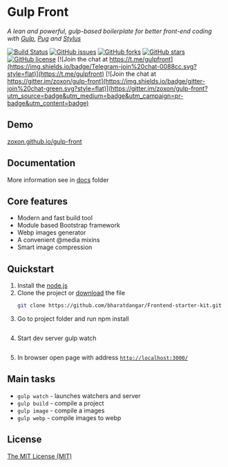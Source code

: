 # Gulp Front

_A lean and powerful, gulp-based boilerplate for better front-end coding with [Gulp](http://gulpjs.com/), [Pug](https://pugjs.org/) and [Stylus](http://stylus-lang.com/)_

[![Build Status](https://travis-ci.org/zoxon/gulp-front.svg?branch=master)](https://travis-ci.org/zoxon/gulp-front/builds)
[![GitHub issues](https://img.shields.io/github/issues/zoxon/gulp-front.svg?style=flat)](https://github.com/zoxon/gulp-front/issues)
[![GitHub forks](https://img.shields.io/github/forks/zoxon/gulp-front.svg?style=flat)](https://github.com/zoxon/gulp-front/network)
[![GitHub stars](https://img.shields.io/github/stars/zoxon/gulp-front.svg?style=flat)](https://github.com/zoxon/gulp-front/stargazers)
[![GitHub license](https://img.shields.io/badge/license-MIT-blue.svg?style=flat)](https://github.com/zoxon/gulp-front/blob/master/LICENSE)
[![Join the chat at https://t.me/gulpfront](https://img.shields.io/badge/Telegram-join%20chat-0088cc.svg?style=flat)](https://t.me/gulpfront)
[![Join the chat at https://gitter.im/zoxon/gulp-front](https://img.shields.io/badge/gitter-join%20chat-green.svg?style=flat)](https://gitter.im/zoxon/gulp-front?utm_source=badge&utm_medium=badge&utm_campaign=pr-badge&utm_content=badge)

## Demo

[zoxon.github.io/gulp-front](http://zoxon.github.io/gulp-front/)

## Documentation

More information see in [docs](docs/README.md) folder

## Core features

- Modern and fast build tool
- Module based Bootstrap framework
- Webp images generator
- A convenient @media mixins
- Smart image compression

## Quickstart

1.  Install the [node.js](https://nodejs.org)
2.  Clone the project or [download](https://github.com/bharatdangar/Frontend-starter-kit/archive/main.zip) the file
    ```sh
    git clone https://github.com/bharatdangar/Frontend-starter-kit.git 
    ```
3.  Go to project folder and run
    npm install
    ```
4.  Start dev server
    gulp watch
    ```
5.  In browser open page with address [`http://localhost:3000/`](http://localhost:3000/)

## Main tasks

- `gulp watch` - launches watchers and server
- `gulp build` - compile a project
- `gulp image` - compile a images
- `gulp webp` - compile images to webp


## License

[The MIT License (MIT)](LICENSE)

